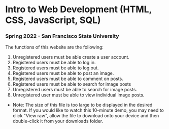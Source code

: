 # Intro to Web Development (HTML, CSS, JavaScript, SQL)

### Spring 2022 - San Francisco State University

The functions of this website are the following:
1. Unregistered users must be able create a user account.
2. Registered users must be able to log in.
3. Registered users must be able to log out.
4. Registered users must be able to post an image.
5. Registered users must be able to comment on posts.
6. Registered users must be able to search for image posts
7. Unregistered users must be able to search for image posts.
8. Unregistered user must be able to view individual image posts.

* Note: The size of this file is too large to be displayed in the desired format. If you would like to watch this 10-minute demo, you may need to click "View raw", allow the file to download onto your device and then double-click it from your downloads folder.
